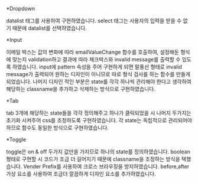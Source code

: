 *Dropdown

datalist 태그를 사용하여 구현하였습니다. 
select 태그는 사용자의 입력을 받을 수 없기 때문에 datalist를 선택하였습니다.

*Input

이메일 박스는 값의 변화에 따라 emailValueChange 함수를 호출하여, 
설정해둔 형식에 맞는지 validation하고 결과에 따라 체크박스와 invalid message를 출력할 수 있도록 하였습니다.
input에 pattern 속성을 주어 구현하게 되면 말풍선 형태로 invalid message가 출력되어 원하는 디자인이 아니므로
따로 형식 검사를 하는 함수를 만들게 되었습니다.
나머지 디자인 적인 부분은 state를 각각 하나씩 관리해야 한다고 생각하여 
해당하는 classname을 추가하고 삭제하는 방식으로 구현하였습니다.

*Tab

tab 3개에 해당하는 state들을 각각 정의해주고 하나가 클릭되었을 시 나머지 두가지는 초기화 시켜주어 css를 조정하도록 구현하였습니다.
각 state는 독립적으로 관리되어야 하므로 함수도 동일한 방식으로 구현하였습니다.

*Toggle

toggle은 on & off 두가지 값만을 가지므로 하나의 state를 정의하였습니다.
boolean 형태로 구현할 시 코드가 조금 더 길어지기 때문에 classname을 조정하는 방식을 택했습니다.
Vender Prefix를 사용하여 크로스 브라우징을 방지하였습니다.
before,after 가상 요소를 사용하여 조금더 깔끔하게 디자인 요소를 추가하였습니다.
